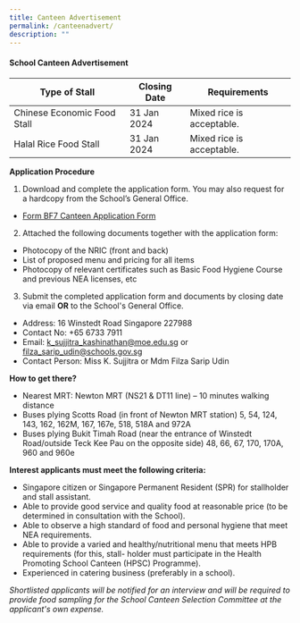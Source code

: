 ```yaml
---
title: Canteen Advertisement
permalink: /canteenadvert/
description: ""
---
```

#### School Canteen Advertisement

| Type of Stall | Closing Date | Requirements |
| -------- | -------- | -------- |
| Chinese Economic Food Stall | 31 Jan 2024 | Mixed rice is acceptable.|
| Halal Rice Food Stall | 31 Jan 2024 | Mixed rice is acceptable.|

**Application Procedure**

1. Download and complete the application form. You may also request for a hardcopy from the School’s General Office.
* [Form BF7 Canteen Application Form](/files/canteenbf7.pdf) 

2. Attached the following documents together with the application form:
* Photocopy of the NRIC (front and back)
* List of proposed menu and pricing for all items
* Photocopy of relevant certificates such as Basic Food Hygiene Course and previous NEA licenses, etc

3. Submit the completed application form and documents by closing date via email **OR** to the School's General Office.

* Address: 16 Winstedt Road Singapore 227988
* Contact No: +65 6733 7911
* Email: k_sujjitra_kashinathan@moe.edu.sg or filza_sarip_udin@schools.gov.sg
* Contact Person: Miss K. Sujjitra or Mdm Filza Sarip Udin 

**How to get there?**
* Nearest MRT: Newton MRT (NS21 & DT11 line) – 10 minutes walking distance
* Buses plying Scotts Road (in front of Newton MRT station) 
5, 54, 124, 143, 162, 162M, 167, 167e, 518, 518A and 972A
* Buses plying Bukit Timah Road (near the entrance of Winstedt Road/outside Teck Kee Pau on the opposite side) 48, 66, 67, 170, 170A, 960 and 960e


**Interest applicants must meet the following criteria:**
* Singapore citizen or Singapore Permanent Resident (SPR) for stallholder and stall assistant.
* Able to provide good service and quality food at reasonable price (to be determined in consultation with the School).
* Able to observe a high standard of food and personal hygiene that meet NEA requirements.
* Able to provide a varied and healthy/nutritional menu that meets HPB requirements (for this, stall- holder must participate in the Health Promoting School Canteen (HPSC) Programme).
* Experienced in catering business (preferably in a school).

*Shortlisted applicants will be notified for an interview and will be required to provide food sampling for the School Canteen Selection Committee at the applicant's own expense.*